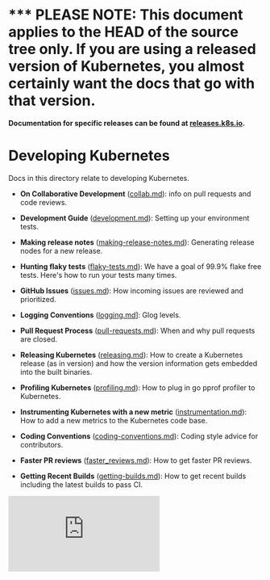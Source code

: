 <!-- BEGIN MUNGE: UNVERSIONED_WARNING -->

<!-- BEGIN STRIP_FOR_RELEASE -->

<h1>*** PLEASE NOTE: This document applies to the HEAD of the source
tree only. If you are using a released version of Kubernetes, you almost
certainly want the docs that go with that version.</h1>

<strong>Documentation for specific releases can be found at
[releases.k8s.io](http://releases.k8s.io).</strong>

<!-- END STRIP_FOR_RELEASE -->

<!-- END MUNGE: UNVERSIONED_WARNING -->
# Developing Kubernetes

Docs in this directory relate to developing Kubernetes.

* **On Collaborative Development** ([collab.md](collab.md)): info on pull requests and code reviews.

* **Development Guide** ([development.md](development.md)): Setting up your environment tests.

* **Making release notes** ([making-release-notes.md](making-release-notes.md)): Generating release nodes for a new release.

* **Hunting flaky tests** ([flaky-tests.md](flaky-tests.md)): We have a goal of 99.9% flake free tests.
  Here's how to run your tests many times.

* **GitHub Issues** ([issues.md](issues.md)): How incoming issues are reviewed and prioritized.

* **Logging Conventions** ([logging.md](logging.md)]: Glog levels.

* **Pull Request Process** ([pull-requests.md](pull-requests.md)): When and why pull requests are closed.

* **Releasing Kubernetes** ([releasing.md](releasing.md)): How to create a Kubernetes release (as in version)
  and how the version information gets embedded into the built binaries.

* **Profiling Kubernetes** ([profiling.md](profiling.md)): How to plug in go pprof profiler to Kubernetes.

* **Instrumenting Kubernetes with a new metric**
  ([instrumentation.md](instrumentation.md)): How to add a new metrics to the
  Kubernetes code base.

* **Coding Conventions** ([coding-conventions.md](coding-conventions.md)):
  Coding style advice for contributors.

* **Faster PR reviews** ([faster_reviews.md](faster_reviews.md)): How to get faster PR reviews.

* **Getting Recent Builds** ([getting-builds.md](getting-builds.md)): How to get recent builds including the latest builds to pass CI.


<!-- BEGIN MUNGE: GENERATED_ANALYTICS -->
[![Analytics](https://kubernetes-site.appspot.com/UA-36037335-10/GitHub/docs/devel/README.md?pixel)]()
<!-- END MUNGE: GENERATED_ANALYTICS -->
